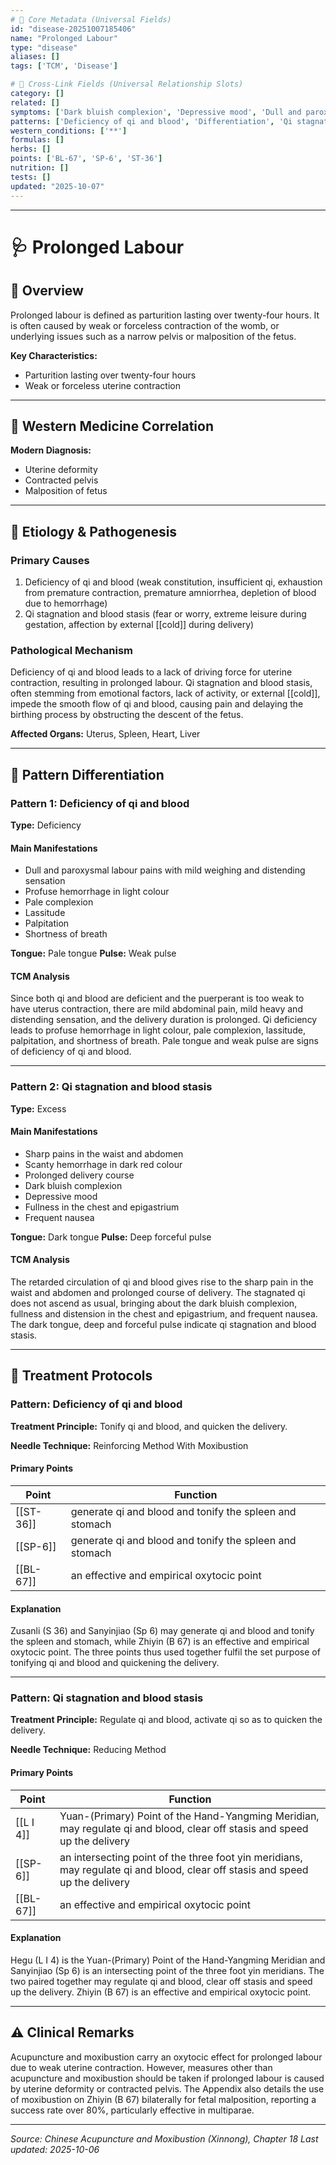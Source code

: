 ```yaml
---
# 🔹 Core Metadata (Universal Fields)
id: "disease-20251007185406"
name: "Prolonged Labour"
type: "disease"
aliases: []
tags: ['TCM', 'Disease']

# 🔹 Cross-Link Fields (Universal Relationship Slots)
category: []
related: []
symptoms: ['Dark bluish complexion', 'Depressive mood', 'Dull and paroxysmal labour pains with mild weighing and distending sensation', 'Frequent nausea', 'Fullness in the chest and epigastrium', 'Lassitude', 'Pale complexion', 'Palpitation', 'Profuse hemorrhage in light colour', 'Prolonged delivery course', 'Scanty hemorrhage in dark red colour', 'Sharp pains in the waist and abdomen', 'Shortness of breath']
patterns: ['Deficiency of qi and blood', 'Differentiation', 'Qi stagnation and blood stasis']
western_conditions: ['**']
formulas: []
herbs: []
points: ['BL-67', 'SP-6', 'ST-36']
nutrition: []
tests: []
updated: "2025-10-07"
---
```


------

# 🩺 Prolonged Labour

## 📖 Overview

Prolonged labour is defined as parturition lasting over twenty-four hours. It is often caused by weak or forceless contraction of the womb, or underlying issues such as a narrow pelvis or malposition of the fetus.

**Key Characteristics:**
- Parturition lasting over twenty-four hours
- Weak or forceless uterine contraction

---

## 🏥 Western Medicine Correlation

**Modern Diagnosis:**
- Uterine deformity
- Contracted pelvis
- Malposition of fetus

---

## 🧬 Etiology & Pathogenesis

### Primary Causes
1. Deficiency of qi and blood (weak constitution, insufficient qi, exhaustion from premature contraction, premature amniorrhea, depletion of blood due to hemorrhage)
2. Qi stagnation and blood stasis (fear or worry, extreme leisure during gestation, affection by external [[cold]] during delivery)

### Pathological Mechanism
Deficiency of qi and blood leads to a lack of driving force for uterine contraction, resulting in prolonged labour. Qi stagnation and blood stasis, often stemming from emotional factors, lack of activity, or external [[cold]], impede the smooth flow of qi and blood, causing pain and delaying the birthing process by obstructing the descent of the fetus.

**Affected Organs:** Uterus, Spleen, Heart, Liver

---

## 🔬 Pattern Differentiation

### Pattern 1: Deficiency of qi and blood

**Type:** Deficiency

#### Main Manifestations
- Dull and paroxysmal labour pains with mild weighing and distending sensation
- Profuse hemorrhage in light colour
- Pale complexion
- Lassitude
- Palpitation
- Shortness of breath

**Tongue:** Pale tongue
**Pulse:** Weak pulse

#### TCM Analysis
Since both qi and blood are deficient and the puerperant is too weak to have uterus contraction, there are mild abdominal pain, mild heavy and distending sensation, and the delivery duration is prolonged. Qi deficiency leads to profuse hemorrhage in light colour, pale complexion, lassitude, palpitation, and shortness of breath. Pale tongue and weak pulse are signs of deficiency of qi and blood.

---

### Pattern 2: Qi stagnation and blood stasis

**Type:** Excess

#### Main Manifestations
- Sharp pains in the waist and abdomen
- Scanty hemorrhage in dark red colour
- Prolonged delivery course
- Dark bluish complexion
- Depressive mood
- Fullness in the chest and epigastrium
- Frequent nausea

**Tongue:** Dark tongue
**Pulse:** Deep forceful pulse

#### TCM Analysis
The retarded circulation of qi and blood gives rise to the sharp pain in the waist and abdomen and prolonged course of delivery. The stagnated qi does not ascend as usual, bringing about the dark bluish complexion, fullness and distension in the chest and epigastrium, and frequent nausea. The dark tongue, deep and forceful pulse indicate qi stagnation and blood stasis.

---

## 💉 Treatment Protocols

### Pattern: Deficiency of qi and blood

**Treatment Principle:** Tonify qi and blood, and quicken the delivery.

**Needle Technique:** Reinforcing Method With Moxibustion

#### Primary Points

| Point | Function |
|-------|----------|
| [[ST-36]] | generate qi and blood and tonify the spleen and stomach |
| [[SP-6]] | generate qi and blood and tonify the spleen and stomach |
| [[BL-67]] | an effective and empirical oxytocic point |

#### Explanation
Zusanli (S 36) and Sanyinjiao (Sp 6) may generate qi and blood and tonify the spleen and stomach, while Zhiyin (B 67) is an effective and empirical oxytocic point. The three points thus used together fulfil the set purpose of tonifying qi and blood and quickening the delivery.

---

### Pattern: Qi stagnation and blood stasis

**Treatment Principle:** Regulate qi and blood, activate qi so as to quicken the delivery.

**Needle Technique:** Reducing Method

#### Primary Points

| Point | Function |
|-------|----------|
| [[L I 4]] | Yuan-(Primary) Point of the Hand-Yangming Meridian, may regulate qi and blood, clear off stasis and speed up the delivery |
| [[SP-6]] | an intersecting point of the three foot yin meridians, may regulate qi and blood, clear off stasis and speed up the delivery |
| [[BL-67]] | an effective and empirical oxytocic point |

#### Explanation
Hegu (L I 4) is the Yuan-(Primary) Point of the Hand-Yangming Meridian and Sanyinjiao (Sp 6) is an intersecting point of the three foot yin meridians. The two paired together may regulate qi and blood, clear off stasis and speed up the delivery. Zhiyin (B 67) is an effective and empirical oxytocic point.

---

## ⚠️ Clinical Remarks

Acupuncture and moxibustion carry an oxytocic effect for prolonged labour due to weak uterine contraction. However, measures other than acupuncture and moxibustion should be taken if prolonged labour is caused by uterine deformity or contracted pelvis. The Appendix also details the use of moxibustion on Zhiyin (B 67) bilaterally for fetal malposition, reporting a success rate over 80%, particularly effective in multiparae.

---


*Source: Chinese Acupuncture and Moxibustion (Xinnong), Chapter 18*
*Last updated: 2025-10-06*
